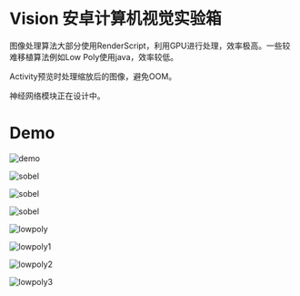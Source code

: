 # Vision 安卓计算机视觉实验箱

图像处理算法大部分使用RenderScript，利用GPU进行处理，效率极高。一些较难移植算法例如Low Poly使用java，效率较低。

Activity预览时处理缩放后的图像，避免OOM。

神经网络模块正在设计中。


# Demo

![demo](https://github.com/Hansin1997/Vision/raw/master/pics/pic1.jpg)

![sobel](https://github.com/Hansin1997/Vision/raw/master/pics/pic_sobel_1.jpg)


![sobel](https://github.com/Hansin1997/Vision/raw/master/pics/pic_sobel_2.jpg)


![sobel](https://github.com/Hansin1997/Vision/raw/master/pics/pic_sobel_3.jpg)


![lowpoly](https://github.com/Hansin1997/Vision/raw/master/pics/pic_lowpoly.jpg)

![lowpoly1](https://github.com/Hansin1997/Vision/raw/master/pics/pic_lowpoly%20-%200.jpg)

![lowpoly2](https://github.com/Hansin1997/Vision/raw/master/pics/pic_lowpoly%20-%201.jpg)

![lowpoly3](https://github.com/Hansin1997/Vision/raw/master/pics/pic_lowpoly%20-%202.jpg)
